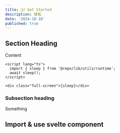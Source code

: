 ```yaml
---
title: 🏃‍♂️ Get Started
description: 樣板
date: '2024-10-10'
published: true
---
```


## Section Heading

Content

```sveltehtml title="/path_to/file.svelte"
<script lang="ts">
  import { sleep } from '@repo/lib/utils/runtime';
  await sleep();
</script>

<div class="full-screen">{sleep}</div>
```

### Subsection heading

Something

## Import & use svelte component

<script>
    import { ThemeSwitcher } from '@repo/ui';
</script>

<ThemeSwitcher />
